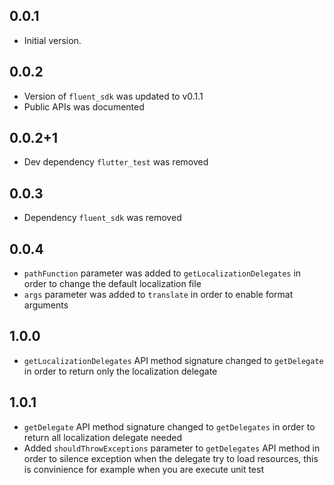 ## 0.0.1

* Initial version.

## 0.0.2

* Version of `fluent_sdk` was updated to v0.1.1
* Public APIs was documented

## 0.0.2+1

* Dev dependency `flutter_test` was removed

## 0.0.3

* Dependency `fluent_sdk` was removed

## 0.0.4

* `pathFunction` parameter was added to `getLocalizationDelegates` in order to change the default localization file
* `args` parameter was added to `translate` in order to enable format arguments

## 1.0.0

* `getLocalizationDelegates` API method signature changed to `getDelegate` in order to return only the localization delegate

## 1.0.1

* `getDelegate` API method signature changed to `getDelegates` in order to return all localization delegate needed
* Added `shouldThrowExceptions` parameter to `getDelegates` API method in order to silence exception when the delegate try to load resources, this is convinience for example when you are execute unit test